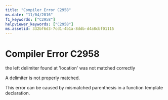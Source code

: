 ```yaml
---
title: "Compiler Error C2958"
ms.date: "11/04/2016"
f1_keywords: ["C2958"]
helpviewer_keywords: ["C2958"]
ms.assetid: 332bf6d3-7cd1-4b1a-8ddb-d4a8cbf01115
---
```

# Compiler Error C2958

the left delimiter found at 'location' was not matched correctly

A delimiter is not properly matched.

This error can be caused by mismatched parenthesis in a function template declaration.
